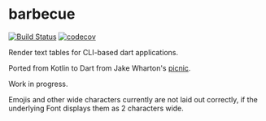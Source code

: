 # barbecue

[![Build Status](https://github.com/knaeckeKami/barbecue/workflows/Build/badge.svg)](https://github.com/knaeckeKami/barbecue/actions)
[![codecov](https://codecov.io/gh/knaeckeKami/barbecue/branch/master/graph/badge.svg)](https://codecov.io/gh/knackeKami/barbecue)

Render text tables for CLI-based dart applications.

Ported from Kotlin to Dart from Jake Wharton's [picnic](https://github.com/JakeWharton/picnic).

Work in progress.

Emojis and other wide characters currently are not laid out correctly, if the underlying Font 
displays them as 2 characters wide.
